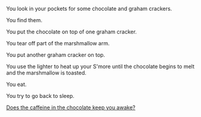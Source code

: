 You look in your pockets for some chocolate and graham crackers.

You find them.

You put the chocolate on top of one graham cracker.

You tear off part of the marshmallow arm.

You put another graham cracker on top.

You use the lighter to heat up your S'more until the chocolate begins
to melt and the marshmallow is toasted.

You eat.

You try to go back to sleep.

[Does the caffeine in the chocolate keep you awake?](../amnesia/amnesia.md)